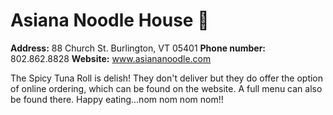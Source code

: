 # Asiana Noodle House  🍜
**Address:**  88 Church St. Burlington, VT 05401
**Phone number:** 802.862.8828
**Website:** www.asiananoodle.com
 

The Spicy Tuna Roll is delish! They don't deliver but they do offer the option of online ordering, which can be found on the website.  A full menu can also be found there. Happy eating...nom nom nom nom!!


